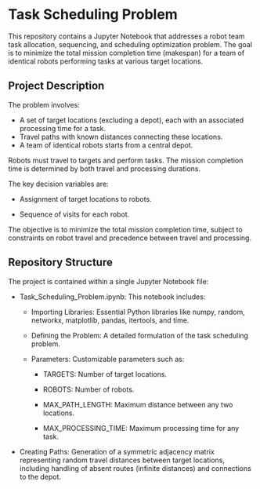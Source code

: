 # Task Scheduling Problem
This repository contains a Jupyter Notebook that addresses a robot team task allocation, sequencing, and scheduling optimization problem. The goal is to minimize the total mission completion time (makespan) for a team of identical robots performing tasks at various target locations.

## Project Description
The problem involves:

- A set of target locations (excluding a depot), each with an associated processing time for a task.
- Travel paths with known distances connecting these locations.
- A team of identical robots starts from a central depot.

Robots must travel to targets and perform tasks. The mission completion time is determined by both travel and processing durations.

The key decision variables are:

- Assignment of target locations to robots.

- Sequence of visits for each robot.

The objective is to minimize the total mission completion time, subject to constraints on robot travel and precedence between travel and processing.

## Repository Structure
The project is contained within a single Jupyter Notebook file:

- Task_Scheduling_Problem.ipynb: This notebook includes:

  - Importing Libraries: Essential Python libraries like numpy, random, networkx, matplotlib, pandas, itertools, and time.

  - Defining the Problem: A detailed formulation of the task scheduling problem.

  - Parameters: Customizable parameters such as:

    - TARGETS: Number of target locations.

    - ROBOTS: Number of robots.

    - MAX_PATH_LENGTH: Maximum distance between any two locations.

    - MAX_PROCESSING_TIME: Maximum processing time for any task.

- Creating Paths: Generation of a symmetric adjacency matrix representing random travel distances between target locations, including handling of absent routes (infinite distances) and connections to the depot.
